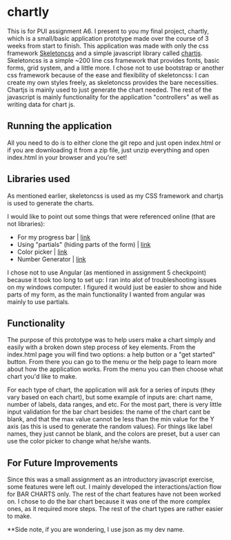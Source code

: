 # chartly
This is for PUI assignment A6. I present to you my final project, chartly, which is a small/basic application prototype made over the course of 3 weeks from start to finish. This application was made with only the css framework [Skeletoncss](http://getskeleton.com/) and a simple javascript library called [chartjs](http://www.chartjs.org/docs/). Skeletoncss is a simple ~200 line css framework that provides fonts, basic forms, grid system, and a little more. I chose not to use bootstrap or another css framework because of the ease and flexibility of skeletoncss: I can create my own styles freely, as skeletoncss provides the bare necessities. Chartjs is mainly used to just generate the chart needed. The rest of the javascript is mainly functionality for the application "controllers" as well as writing data for chart js.

## Running the application
All you need to do is to either clone the git repo and just open index.html or if you are downloading it from a zip file, just unzip everything and open index.html in your browser and you're set!

## Libraries used
As mentioned earlier, skeletoncss is used as my CSS framework and chartjs is used to generate the charts. 

I would like to point out some things that were referenced online (that are not libraries):
* For my progress bar | [link](https://www.formget.com/css-progress-bar/#ball_progress_bar)
* Using "partials" (hiding parts of the form) | [link](https://teamtreehouse.com/community/how-do-you-create-a-multipage-form)
* Color picker | [link](http://jsfiddle.net/uxW7H/1/)
* Number Generator | [link](http://stackoverflow.com/questions/19277973/generate-4-random-numbers-that-add-to-a-certain-value-in-javascript)

I chose not to use Angular (as mentioned in assignment 5 checkpoint) because it took too long to set up: I ran into alot of troubleshooting issues on my windows computer. I figured it would just be easier to show and hide parts of my form, as the main functionality I wanted from angular was mainly to use partials. 


## Functionality
The purpose of this prototype was to help users make a chart simply and easily with a broken down step process of key elements. From the index.html page you will find two options: a help button or a "get started" button. From there you can go to the menu or the help page to learn more about how the application works. From the menu you can then choose what chart you'd like to make. 

For each type of chart, the application will ask for a series of inputs (they vary based on each chart), but some example of inputs are: chart name, number of labels, data ranges, and etc. For the most part, there is very little input validation for the bar chart besides: the name of the chart cant be blank, and that the max value cannot be less than the min value for the Y axis (as this is used to generate the random values). For things like label names, they just cannot be blank, and the colors are preset, but a user can use the color picker to change what he/she wants. 


## For Future Improvements
Since this was a small assignment as an introductory javascript exercise, some features were left out. I mainly developed the interactions/action flow for BAR CHARTS only. The rest of the chart features have not been worked on. I chose to do the bar chart because it was one of the more complex ones, as it required more steps. The rest of the chart types are rather easier to make. 


**Side note, if you are wondering, I use json as my dev name.
